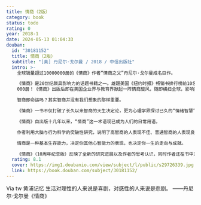 ```yaml
---
title: 情商（2版）
category: book
status: todo
rating: 0
year: 2018-1
date: 2024-05-13 01:04:33
douban:
  id: "30181152"
  title: 情商（2版）
  subtitle: "[美] 丹尼尔·戈尔曼 / 2018 / 中信出版社"
  intro: >-
    全球销量超过10000000册的《情商》作者“情商之父”丹尼尔·戈尔曼成名巨作。

    《情商》是20世纪颇具影响力的话题书籍之一。雄踞美国《纽约时报》畅销书排行榜前10名达半年之久，连续畅销10年，全球销售超过10 000
    000册！《情商》出版后即在美国企业界与教育界掀起一阵情商旋风，随即横扫全球，影响数代人。是认识自我潜能、获得成功的重量级好书！

    智商即命运吗？其实智商并没有我们想象的那样重要。

    《情商》一书不仅打破了长久以来智商的天生决定论，更为心理学界探讨已久的“情绪智慧”问题提出关键性的解释。丹尼尔·戈尔曼认为，由于没有考虑到对人类行为产生重大作用的一系列关键能力，我们对人类智力的理解存在很大的局限。

    《情商》自出版十几年以来，“情商”这一术语现已成为人们的日常用语。

    作者利用大脑与行为科学的突破性研究，说明了高智商的人表现不佳、普通智商的人表现良好的影响因素。这些因素包括自我意识、自律和同理心，它们不是天生固有的，却能为我们另辟蹊径。情绪智力成形于我们的童年时期，但可在成年时期继续培育和加强——这对我们的健康、人际关系以及工作将会产生直接益处。

    情商是一种基本生存能力，决定你其他心智能力的表现，也决定你一生的走向与成就。

    《情商》（10周年纪念版）反映了全新的研究进展以及作者的思考认识，同时作者还在书中对他在世界各地演讲期间遇到的主要问题进行了解答。情商研究是一个快速发展的领域，新增的附录部分，还为读者提供了情商领域的参考资料。
  rating: 8.1
  cover: https://img1.doubanio.com/view/subject/l/public/s29726339.jpg
  link: https://book.douban.com/subject/30181152/
---
```


Via tw 黄浦记忆 生活对理性的人来说是喜剧，对感性的人来说是悲剧。
——丹尼尔·戈尔曼《情商》
